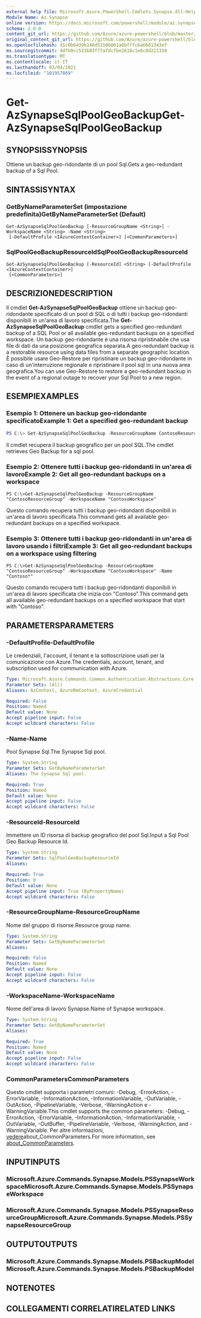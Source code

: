 ```yaml
---
external help file: Microsoft.Azure.PowerShell.Cmdlets.Synapse.dll-Help.xml
Module Name: Az.Synapse
online version: https://docs.microsoft.com/powershell/module/az.synapse/get-azsynapsesqlpoolgeobackup
schema: 2.0.0
content_git_url: https://github.com/Azure/azure-powershell/blob/master/src/Synapse/Synapse/help/Get-AzSynapseSqlPoolGeoBackup.md
original_content_git_url: https://github.com/Azure/azure-powershell/blob/master/src/Synapse/Synapse/help/Get-AzSynapseSqlPoolGeoBackup.md
ms.openlocfilehash: d1c0b6439b148d51506861a6bfffc6a6681343ef
ms.sourcegitcommit: 4dfb0cc533b83f77afdcfbe2618c1e6c8d221330
ms.translationtype: MT
ms.contentlocale: it-IT
ms.lasthandoff: 03/04/2021
ms.locfileid: "101957869"
---
```

# <span data-ttu-id="7d8ad-101">Get-AzSynapseSqlPoolGeoBackup</span><span class="sxs-lookup"><span data-stu-id="7d8ad-101">Get-AzSynapseSqlPoolGeoBackup</span></span>

## <span data-ttu-id="7d8ad-102">SYNOPSIS</span><span class="sxs-lookup"><span data-stu-id="7d8ad-102">SYNOPSIS</span></span>
<span data-ttu-id="7d8ad-103">Ottiene un backup geo-ridondante di un pool Sql.</span><span class="sxs-lookup"><span data-stu-id="7d8ad-103">Gets a geo-redundant backup of a Sql Pool.</span></span>

## <span data-ttu-id="7d8ad-104">SINTASSI</span><span class="sxs-lookup"><span data-stu-id="7d8ad-104">SYNTAX</span></span>

### <span data-ttu-id="7d8ad-105">GetByNameParameterSet (impostazione predefinita)</span><span class="sxs-lookup"><span data-stu-id="7d8ad-105">GetByNameParameterSet (Default)</span></span>
```
Get-AzSynapseSqlPoolGeoBackup [-ResourceGroupName <String>] -WorkspaceName <String> -Name <String>
 [-DefaultProfile <IAzureContextContainer>] [<CommonParameters>]
```

### <span data-ttu-id="7d8ad-106">SqlPoolGeoBackupResourceId</span><span class="sxs-lookup"><span data-stu-id="7d8ad-106">SqlPoolGeoBackupResourceId</span></span>
```
Get-AzSynapseSqlPoolGeoBackup [-ResourceId] <String> [-DefaultProfile <IAzureContextContainer>]
 [<CommonParameters>]
```

## <span data-ttu-id="7d8ad-107">DESCRIZIONE</span><span class="sxs-lookup"><span data-stu-id="7d8ad-107">DESCRIPTION</span></span>
<span data-ttu-id="7d8ad-108">Il cmdlet **Get-AzSynapseSqlPoolGeoBackup** ottiene un backup geo-ridondante specificato di un pool di SQL o di tutti i backup geo-ridondanti disponibili in un'area di lavoro specificata.</span><span class="sxs-lookup"><span data-stu-id="7d8ad-108">The **Get-AzSynapseSqlPoolGeoBackup** cmdlet gets a specified geo-redundant backup of a SQL Pool or all available geo-redundant backups on a specified workspace.</span></span>
<span data-ttu-id="7d8ad-109">Un backup geo-ridondante è una risorsa ripristinabile che usa file di dati da una posizione geografica separata.</span><span class="sxs-lookup"><span data-stu-id="7d8ad-109">A geo-redundant backup is a restorable resource using data files from a separate geographic location.</span></span>
<span data-ttu-id="7d8ad-110">È possibile usare Geo-Restore per ripristinare un backup geo-ridondante in caso di un'interruzione regionale e ripristinare il pool sql in una nuova area geografica.</span><span class="sxs-lookup"><span data-stu-id="7d8ad-110">You can use Geo-Restore to restore a geo-redundant backup in the event of a regional outage to recover your Sql Pool to a new region.</span></span>

## <span data-ttu-id="7d8ad-111">ESEMPI</span><span class="sxs-lookup"><span data-stu-id="7d8ad-111">EXAMPLES</span></span>

### <span data-ttu-id="7d8ad-112">Esempio 1: Ottenere un backup geo-ridondante specificato</span><span class="sxs-lookup"><span data-stu-id="7d8ad-112">Example 1: Get a specified geo-redundant backup</span></span>
```powershell
PS C:\> Get-AzSynapseSqlPoolGeoBackup -ResourceGroupName ContosoResourceGroup -WorkspaceName "ContosoWorkspace" -Name "ContosoSqlPool"
```
<span data-ttu-id="7d8ad-113">Il cmdlet recupera il backup geografico per un pool SQL.</span><span class="sxs-lookup"><span data-stu-id="7d8ad-113">The cmdlet retrieves Geo Backup for a sql pool.</span></span>

### <span data-ttu-id="7d8ad-114">Esempio 2: Ottenere tutti i backup geo-ridondanti in un'area di lavoro</span><span class="sxs-lookup"><span data-stu-id="7d8ad-114">Example 2: Get all geo-redundant backups on a workspace</span></span>
```
PS C:\>Get-AzSynapseSqlPoolGeoBackup -ResourceGroupName "ContosoResourceGroup" -WorkspaceName "ContosoWorkspace"
```
<span data-ttu-id="7d8ad-115">Questo comando recupera tutti i backup geo-ridondanti disponibili in un'area di lavoro specificata.</span><span class="sxs-lookup"><span data-stu-id="7d8ad-115">This command gets all available geo-redundant backups on a specified workspace.</span></span>

### <span data-ttu-id="7d8ad-116">Esempio 3: Ottenere tutti i backup geo-ridondanti in un'area di lavoro usando i filtri</span><span class="sxs-lookup"><span data-stu-id="7d8ad-116">Example 3: Get all geo-redundant backups on a workspace using filtering</span></span>
```
PS C:\>Get-AzSynapseSqlPoolGeoBackup -ResourceGroupName "ContosoResourceGroup" -WorkspaceName "ContosoWorkspace" -Name "Contoso*"
```
<span data-ttu-id="7d8ad-117">Questo comando recupera tutti i backup geo-ridondanti disponibili in un'area di lavoro specificata che inizia con "Contoso".</span><span class="sxs-lookup"><span data-stu-id="7d8ad-117">This command gets all available geo-redundant backups on a specified workspace that start with "Contoso".</span></span>

## <span data-ttu-id="7d8ad-118">PARAMETERS</span><span class="sxs-lookup"><span data-stu-id="7d8ad-118">PARAMETERS</span></span>

### <span data-ttu-id="7d8ad-119">-DefaultProfile</span><span class="sxs-lookup"><span data-stu-id="7d8ad-119">-DefaultProfile</span></span>
<span data-ttu-id="7d8ad-120">Le credenziali, l'account, il tenant e la sottoscrizione usati per la comunicazione con Azure.</span><span class="sxs-lookup"><span data-stu-id="7d8ad-120">The credentials, account, tenant, and subscription used for communication with Azure.</span></span>

```yaml
Type: Microsoft.Azure.Commands.Common.Authentication.Abstractions.Core.IAzureContextContainer
Parameter Sets: (All)
Aliases: AzContext, AzureRmContext, AzureCredential

Required: False
Position: Named
Default value: None
Accept pipeline input: False
Accept wildcard characters: False
```

### <span data-ttu-id="7d8ad-121">-Name</span><span class="sxs-lookup"><span data-stu-id="7d8ad-121">-Name</span></span>
<span data-ttu-id="7d8ad-122">Pool Synapse Sql.</span><span class="sxs-lookup"><span data-stu-id="7d8ad-122">The Synapse Sql pool.</span></span>

```yaml
Type: System.String
Parameter Sets: GetByNameParameterSet
Aliases: The Synapse Sql pool.

Required: True
Position: Named
Default value: None
Accept pipeline input: False
Accept wildcard characters: False
```

### <span data-ttu-id="7d8ad-123">-ResourceId</span><span class="sxs-lookup"><span data-stu-id="7d8ad-123">-ResourceId</span></span>
<span data-ttu-id="7d8ad-124">Immettere un ID risorsa di backup geografico del pool Sql.</span><span class="sxs-lookup"><span data-stu-id="7d8ad-124">Input a Sql Pool Geo Backup Resource Id.</span></span>

```yaml
Type: System.String
Parameter Sets: SqlPoolGeoBackupResourceId
Aliases:

Required: True
Position: 0
Default value: None
Accept pipeline input: True (ByPropertyName)
Accept wildcard characters: False
```

### <span data-ttu-id="7d8ad-125">-ResourceGroupName</span><span class="sxs-lookup"><span data-stu-id="7d8ad-125">-ResourceGroupName</span></span>
<span data-ttu-id="7d8ad-126">Nome del gruppo di risorse.</span><span class="sxs-lookup"><span data-stu-id="7d8ad-126">Resource group name.</span></span>

```yaml
Type: System.String
Parameter Sets: GetByNameParameterSet
Aliases:

Required: False
Position: Named
Default value: None
Accept pipeline input: False
Accept wildcard characters: False
```

### <span data-ttu-id="7d8ad-127">-WorkspaceName</span><span class="sxs-lookup"><span data-stu-id="7d8ad-127">-WorkspaceName</span></span>
<span data-ttu-id="7d8ad-128">Nome dell'area di lavoro Synapse.</span><span class="sxs-lookup"><span data-stu-id="7d8ad-128">Name of Synapse workspace.</span></span>

```yaml
Type: System.String
Parameter Sets: GetByNameParameterSet
Aliases:

Required: True
Position: Named
Default value: None
Accept pipeline input: False
Accept wildcard characters: False
```

### <span data-ttu-id="7d8ad-129">CommonParameters</span><span class="sxs-lookup"><span data-stu-id="7d8ad-129">CommonParameters</span></span>
<span data-ttu-id="7d8ad-130">Questo cmdlet supporta i parametri comuni: -Debug, -ErrorAction, -ErrorVariable, -InformationAction, -InformationVariable, -OutVariable, -OutAction, -PipelineVariable, -Verbose, -WarningAction e -WarningVariable.</span><span class="sxs-lookup"><span data-stu-id="7d8ad-130">This cmdlet supports the common parameters: -Debug, -ErrorAction, -ErrorVariable, -InformationAction, -InformationVariable, -OutVariable, -OutBuffer, -PipelineVariable, -Verbose, -WarningAction, and -WarningVariable.</span></span> <span data-ttu-id="7d8ad-131">Per altre informazioni, [vedere](http://go.microsoft.com/fwlink/?LinkID=113216)about_CommonParameters.</span><span class="sxs-lookup"><span data-stu-id="7d8ad-131">For more information, see [about_CommonParameters](http://go.microsoft.com/fwlink/?LinkID=113216).</span></span>

## <span data-ttu-id="7d8ad-132">INPUT</span><span class="sxs-lookup"><span data-stu-id="7d8ad-132">INPUTS</span></span>

### <span data-ttu-id="7d8ad-133">Microsoft.Azure.Commands.Synapse.Models.PSSynapseWorkspace</span><span class="sxs-lookup"><span data-stu-id="7d8ad-133">Microsoft.Azure.Commands.Synapse.Models.PSSynapseWorkspace</span></span>

### <span data-ttu-id="7d8ad-134">Microsoft.Azure.Commands.Synapse.Models.PSSynapseResourceGroup</span><span class="sxs-lookup"><span data-stu-id="7d8ad-134">Microsoft.Azure.Commands.Synapse.Models.PSSynapseResourceGroup</span></span>

## <span data-ttu-id="7d8ad-135">OUTPUT</span><span class="sxs-lookup"><span data-stu-id="7d8ad-135">OUTPUTS</span></span>

### <span data-ttu-id="7d8ad-136">Microsoft.Azure.Commands.Synapse.Models.PSBackupModel</span><span class="sxs-lookup"><span data-stu-id="7d8ad-136">Microsoft.Azure.Commands.Synapse.Models.PSBackupModel</span></span>

## <span data-ttu-id="7d8ad-137">NOTE</span><span class="sxs-lookup"><span data-stu-id="7d8ad-137">NOTES</span></span>

## <span data-ttu-id="7d8ad-138">COLLEGAMENTI CORRELATI</span><span class="sxs-lookup"><span data-stu-id="7d8ad-138">RELATED LINKS</span></span>
